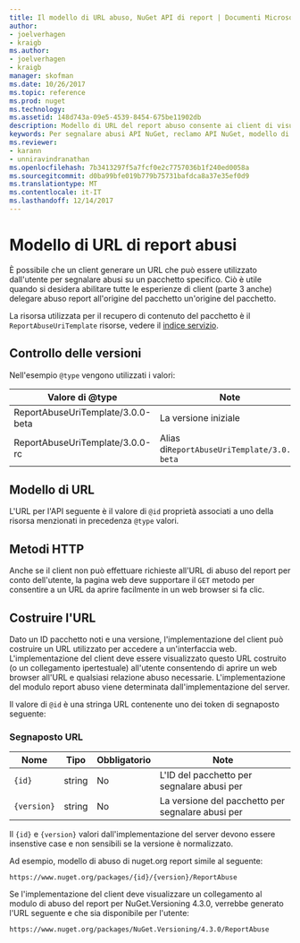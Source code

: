 ```yaml
---
title: Il modello di URL abuso, NuGet API di report | Documenti Microsoft
author:
- joelverhagen
- kraigb
ms.author:
- joelverhagen
- kraigb
manager: skofman
ms.date: 10/26/2017
ms.topic: reference
ms.prod: nuget
ms.technology: 
ms.assetid: 148d743a-09e5-4539-8454-675be11902db
description: Modello di URL del report abuso consente ai client di visualizzare un collegamento nell'interfaccia utente di loro.
keywords: Per segnalare abusi API NuGet, reclamo API NuGet, modello di URL di report NuGet.org
ms.reviewer:
- karann
- unniravindranathan
ms.openlocfilehash: 7b3413297f5a7fcf0e2c7757036b1f240ed0058a
ms.sourcegitcommit: d0ba99bfe019b779b75731bafdca8a37e35ef0d9
ms.translationtype: MT
ms.contentlocale: it-IT
ms.lasthandoff: 12/14/2017
---
```

# <a name="report-abuse-url-template"></a>Modello di URL di report abusi

È possibile che un client generare un URL che può essere utilizzato dall'utente per segnalare abusi su un pacchetto specifico. Ciò è utile quando si desidera abilitare tutte le esperienze di client (parte 3 anche) delegare abuso report all'origine del pacchetto un'origine del pacchetto.

La risorsa utilizzata per il recupero di contenuto del pacchetto è il `ReportAbuseUriTemplate` risorse, vedere il [indice servizio](service-index.md).

## <a name="versioning"></a>Controllo delle versioni

Nell'esempio `@type` vengono utilizzati i valori:

Valore di @type                       | Note
--------------------------------- | -----
ReportAbuseUriTemplate/3.0.0-beta | La versione iniziale
ReportAbuseUriTemplate/3.0.0-rc   | Alias di`ReportAbuseUriTemplate/3.0.0-beta`

## <a name="url-template"></a>Modello di URL

L'URL per l'API seguente è il valore di `@id` proprietà associati a uno della risorsa menzionati in precedenza `@type` valori.

## <a name="http-methods"></a>Metodi HTTP

Anche se il client non può effettuare richieste all'URL di abuso del report per conto dell'utente, la pagina web deve supportare il `GET` metodo per consentire a un URL da aprire facilmente in un web browser si fa clic.

## <a name="construct-the-url"></a>Costruire l'URL

Dato un ID pacchetto noti e una versione, l'implementazione del client può costruire un URL utilizzato per accedere a un'interfaccia web. L'implementazione del client deve essere visualizzato questo URL costruito (o un collegamento ipertestuale) all'utente consentendo di aprire un web browser all'URL e qualsiasi relazione abuso necessarie. L'implementazione del modulo report abuso viene determinata dall'implementazione del server.

Il valore di `@id` è una stringa URL contenente uno dei token di segnaposto seguente:

### <a name="url-placeholders"></a>Segnaposto URL

Nome        | Tipo    | Obbligatorio | Note
----------- | ------- | -------- | -----
`{id}`      | string  | No       | L'ID del pacchetto per segnalare abusi per
`{version}` | string  | No       | La versione del pacchetto per segnalare abusi per

Il `{id}` e `{version}` valori dall'implementazione del server devono essere insenstive case e non sensibili se la versione è normalizzato.

Ad esempio, modello di abuso di nuget.org report simile al seguente:

```
https://www.nuget.org/packages/{id}/{version}/ReportAbuse
```

Se l'implementazione del client deve visualizzare un collegamento al modulo di abuso del report per NuGet.Versioning 4.3.0, verrebbe generato l'URL seguente e che sia disponibile per l'utente:

```
https://www.nuget.org/packages/NuGet.Versioning/4.3.0/ReportAbuse
```